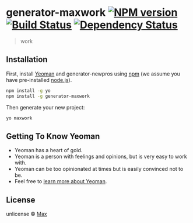 # generator-maxwork [![NPM version][npm-image]][npm-url] [![Build Status][travis-image]][travis-url] [![Dependency Status][daviddm-image]][daviddm-url]
> work

## Installation

First, install [Yeoman](http://yeoman.io) and generator-newpros using [npm](https://www.npmjs.com/) (we assume you have pre-installed [node.js](https://nodejs.org/)).

```bash
npm install -g yo
npm install -g generator-maxwork
```

Then generate your new project:

```bash
yo maxwork
```

## Getting To Know Yeoman

 * Yeoman has a heart of gold.
 * Yeoman is a person with feelings and opinions, but is very easy to work with.
 * Yeoman can be too opinionated at times but is easily convinced not to be.
 * Feel free to [learn more about Yeoman](http://yeoman.io/).

## License

unlicense © [Max]()


[npm-image]: https://badge.fury.io/js/generator-newpros.svg
[npm-url]: https://npmjs.org/package/generator-newpros
[travis-image]: https://travis-ci.com/maxdragomir/generator-newpros.svg?branch=master
[travis-url]: https://travis-ci.com/maxdragomir/generator-newpros
[daviddm-image]: https://david-dm.org/maxdragomir/generator-newpros.svg?theme=shields.io
[daviddm-url]: https://david-dm.org/maxdragomir/generator-newpros

